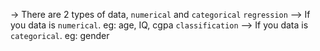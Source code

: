 -> There are 2 types of data, `numerical` and `categorical`
    `regression` --> If you data is `numerical`. eg: age, IQ, cgpa
    `classification` --> If you data is `categorical`. eg: gender